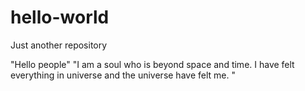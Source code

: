 # hello-world
Just another repository

"Hello people"
"I am a soul who is beyond space and time. I have felt everything in universe and the universe have felt me. "
